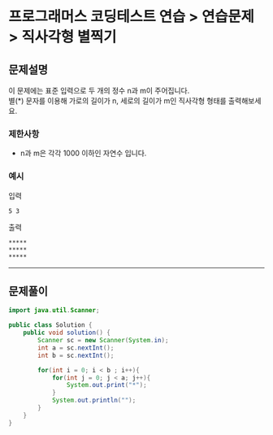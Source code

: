 # 프로그래머스 코딩테스트 연습 > 연습문제 > 직사각형 별찍기

## 문제설명
이 문제에는 표준 입력으로 두 개의 정수 n과 m이 주어집니다. <br/>
별(*) 문자를 이용해 가로의 길이가 n, 세로의 길이가 m인 직사각형 형태를 출력해보세요.

### 제한사항
- n과 m은 각각 1000 이하인 자연수 입니다.

### 예시

입력 <br/>
```
5 3
```

출력 <br/>
```
*****
*****
*****
```

---
## 문제풀이

```java
import java.util.Scanner;

public class Solution {
    public void solution() {
        Scanner sc = new Scanner(System.in);
        int a = sc.nextInt();
        int b = sc.nextInt();

        for(int i = 0; i < b ; i++){
            for(int j = 0; j < a; j++){
                System.out.print("*");
            }
            System.out.println("");
        }
    }
}
```

